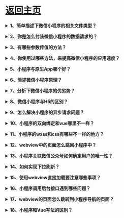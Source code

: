 # [返回主页](https://github.com/yisainan/web-interview/blob/master/README.md)

<b><details><summary>1、简单描述下微信小程序的相关文件类型？</summary></b>

答案：微信小程序项目结构主要有四个文件类型,如下

一、WXML （WeiXin Markup Language）是框架设计的一套标签语言，结合基础组件、事件系统，可以构建出页面的结构。内部主要是微信自己定义的一套组件。

二、WXSS (WeiXin Style Sheets)是一套样式语言，用于描述 WXML 的组件样式，

三、js 逻辑处理，网络请求

四、json 小程序设置，如页面注册，页面标题及tabBar。

</details>

<b><details><summary>2、你是怎么封装微信小程序的数据请求的？</summary></b>

答案：

一、将所有的接口放在统一的js文件中并导出

二、在app.js中创建封装请求数据的方法

三、在子页面中调用封装的方法请求数据

</details>

<b><details><summary>3、有哪些参数传值的方法？</summary></b>

答案：

一、给HTML元素添加data-\*属性来传递我们需要的值，然后通过e.currentTarget.dataset或onload的param参数获取。但data-名称不能有大写字母和不可以存放对象

二、设置id 的方法标识来传值通过e.currentTarget.id获取设置的id的值,然后通过设置全局对象的方式来传递数值

三、在navigator中添加参数传值

</details>

<b><details><summary>4、你使用过哪些方法，来提高微信小程序的应用速度？</summary></b>

答案：

一、提高页面加载速度

二、用户行为预测

三、减少默认data的大小

四、组件化方案

</details>

<b><details><summary>5、小程序与原生App哪个好？</summary></b>

答案：

小程序除了拥有公众号的低开发成本、低获客成本低以及无需下载等优势，在服务请求延时与用户使用体验是都得到了较大幅度 的提升，使得其能够承载跟复杂的服务功能以及使用户获得更好的用户体验

</details>

<b><details><summary>6、简述微信小程序原理？</summary></b>

答案：

微信小程序采用JavaScript、WXML、WXSS三种技术进行开发，从技术讲和现有的前端开发差不多，但深入挖掘的话却又有所不同。

JavaScript：首先JavaScript的代码是运行在微信App中的，并不是运行在浏览器中，因此一些H5技术的应用，需要微信App提供对应的API支持，而这限制住了H5技术的应用，且其不能称为严格的H5，可以称其为伪H5，同理，微信提供的独有的某些API，H5也不支持或支持的不是特别好。

WXML：WXML微信自己基于XML语法开发的，因此开发时，只能使用微信提供的现有标签，HTML的标签是无法使用的。

WXSS：WXSS具有CSS的大部分特性，但并不是所有的都支持，而且支持哪些，不支持哪些并没有详细的文档。

微信的架构，是数据驱动的架构模式，它的UI和数据是分离的，所有的页面更新，都需要通过对数据的更改来实现。

小程序分为两个部分webview和appService。其中webview主要用来展现UI，appService有来处理业务逻辑、数据及接口调用。它们在两个进程中运行，通过系统层JSBridge实现通信，实现UI的渲染、事件的处理

</details>

<b><details><summary>7、分析下微信小程序的优劣势？</summary></b>

答案：

优势：

1、无需下载，通过搜索和扫一扫就可以打开。

2、良好的用户体验：打开速度快。

3、开发成本要比App要低。

4、安卓上可以添加到桌面，与原生App差不多。

5、为用户提供良好的安全保障。小程序的发布，微信拥有一套严格的审查流程， 不能通过审查的小程序是无法发布到线上的。

劣势：

1、限制较多。页面大小不能超过1M。不能打开超过5个层级的页面。

2、样式单一。小程序的部分组件已经是成型的了，样式不可以修改。例如：幻灯片、导航。

3、推广面窄，不能分享朋友圈，只能通过分享给朋友，附近小程序推广。其中附近小程序也受到微信的限制。

4、依托于微信，无法开发后台管理功能。

</details>

<b><details><summary>8、微信小程序与H5的区别？</summary></b>

答案：

第一条是运行环境的不同

传统的HTML5的运行环境是浏览器，包括webview，而微信小程序的运行环境并非完整的浏览器，是微信开发团队基于浏览器内核完全重构的一个内置解析器，针对小程序专门做了优化，配合自己定义的开发语言标准，提升了小程序的性能。

第二条是开发成本的不同

只在微信中运行，所以不用再去顾虑浏览器兼容性，不用担心生产环境中出现不可预料的奇妙BUG

第三条是获取系统级权限的不同

系统级权限都可以和微信小程序无缝衔接

第四条便是应用在生产环境的运行流畅度

长久以来，当HTML5应用面对复杂的业务逻辑或者丰富的页面交互时，它的体验总是不尽人意，需要不断的对项目优化来提升用户体验。但是由于微信小程序运行环境独立

</details>

<b><details><summary>9、怎么解决小程序的异步请求问题？</summary></b>

答案：

在回调函数中调用下一个组件的函数：

app.js

```js
  success: function (info) {
    that.apirtnCallback(info)
  }
```

index.js

```js
onLoad: function() {
	app.apirtnCallback = res => {
		console.log(res)
	}
}
```

</details>

<b><details><summary>10、小程序的双向绑定和vue哪里不一样？</summary></b>

答案：小程序直接this.data的属性是不可以同步到视图的，必须调用

```js
this.setData({
	noBind: true
})
```

</details>

<b><details><summary>11、小程序的wxss和css有哪些不一样的地方？</summary></b>

答案：

一、wxss的图片引入需使用外链地址；

二、没有Body,样式可直接使用import导入；

</details>

<b><details><summary>12、webview中的页面怎么跳回小程序中？</summary></b>

答案：首先要引入最新版的jweixin-1.3.2.js，然后

```js
wx.miniProgram.navigateTo({
	url: '/pages/login/login' + '$params'
})
```

</details>

<b><details><summary>13、小程序关联微信公众号如何确定用户的唯一性？</summary></b>

答案：使用wx.getUserInfo方法withCredentials为 true 时 可获取encryptedData，里面有 union_id。后端需要进行对称解密

</details>

<b><details><summary>14、如何实现下拉刷新？</summary></b>

答案：用view代替scroll-view,,设置onPullDownRefresh函数实现

</details>

<b><details><summary>15、使用webview直接加载要注意哪些事项？</summary></b>

答案：

一、必须要在小程序后台使用管理员添加业务域名；

二、h5页面跳转至小程序的脚本必须是1.3.1以上；

三、微信分享只可以都是小程序的主名称了，如果要自定义分享的内容，需小程序版本在1.7.1以上；

四、h5的支付不可以是微信公众号的appid，必须是小程序的appid，而且用户的openid也必须是用户和小程序的。

</details>

<b><details><summary>16、小程序调用后台接口遇到哪些问题？</summary></b>

答案：

一、数据的大小有限制，超过范围会直接导致整个小程序崩溃，除非重启小程序；

二、小程序不可以直接渲染文章内容页这类型的html文本内容，若需显示要借住插件，但插件渲染会导致页面加载变慢，所以最好在后台对文章内容的html进行过滤，后台直接处理批量替换p标签div标签为view标签，然后其它的标签让插件来做，减轻前端的时间。

</details>

<b><details><summary>17、webview的页面怎么跳转到小程序导航的页面？</summary></b>

答案：小程序导航的页面可以通过switchTab，但默认情况是不会重新加载数据的。
若需加载新数据，则在success属性中加入以下代码即可：

```js
success: function(e) {
	var page = getCurrentPages().pop();
	if (page == undefined || page == null) return;
	page.onLoad();
}
```

webview的页面，则通过

```js
wx.miniProgram.switchTab({
  url: '/pages/index/index'
})
```

</details>

<b><details><summary>18、小程序和Vue写法的区别？</summary></b>

答案：

一、循环遍历的时候：小程序是wx:for="list"，而Vue是v-for="info in list"

二、调用data模型的时候：小程序是this.data.uinfo，而Vue是this.uinfo；给模型赋值也不一样，小程序是this.setData({uinfo:1})，而Vue是直接this.uinfo=1

</details>
